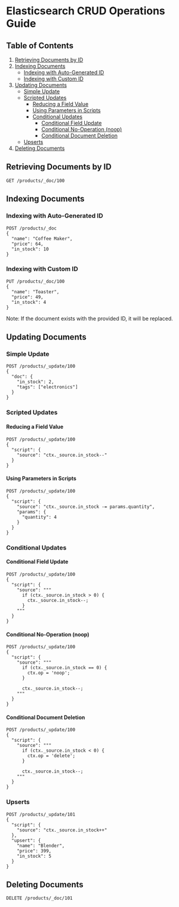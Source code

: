 # Elasticsearch CRUD Operations Guide

## Table of Contents
1. [Retrieving Documents by ID](#retrieving-documents-by-id)
2. [Indexing Documents](#indexing-documents)
   - [Indexing with Auto-Generated ID](#indexing-with-auto-generated-id)
   - [Indexing with Custom ID](#indexing-with-custom-id)
3. [Updating Documents](#updating-documents)
   - [Simple Update](#simple-update)
   - [Scripted Updates](#scripted-updates)
     - [Reducing a Field Value](#reducing-a-field-value)
     - [Using Parameters in Scripts](#using-parameters-in-scripts)
     - [Conditional Updates](#conditional-updates)
       - [Conditional Field Update](#conditional-field-update)
       - [Conditional No-Operation (noop)](#conditional-no-operation-noop)
       - [Conditional Document Deletion](#conditional-document-deletion)
    - [Upserts](#Upserts)
4. [Deleting Documents](#deleting-documents)    

## Retrieving Documents by ID

```
GET /products/_doc/100
```

## Indexing Documents

### Indexing with Auto-Generated ID

```
POST /products/_doc
{
  "name": "Coffee Maker",
  "price": 64,
  "in_stock": 10
}
```

### Indexing with Custom ID

```
PUT /products/_doc/100
{
  "name": "Toaster",
  "price": 49,
  "in_stock": 4
}
```
Note: If the document exists with the provided ID, it will be replaced.

## Updating Documents

### Simple Update

```
POST /products/_update/100
{
  "doc": {
    "in_stock": 2,
    "tags": ["electronics"]
  }
}
```

### Scripted Updates

#### Reducing a Field Value

```
POST /products/_update/100
{
  "script": {
    "source": "ctx._source.in_stock--"
  }
}
```

#### Using Parameters in Scripts

```
POST /products/_update/100
{
  "script": {
    "source": "ctx._source.in_stock -= params.quantity",
    "params": {
      "quantity": 4
    }
  }
}
```

### Conditional Updates

#### Conditional Field Update

```
POST /products/_update/100
{
  "script": {
    "source": """
      if (ctx._source.in_stock > 0) {
        ctx._source.in_stock--;
      }
    """
  }
}
```

#### Conditional No-Operation (noop)

```
POST /products/_update/100
{
  "script": {
    "source": """
      if (ctx._source.in_stock == 0) {
        ctx.op = 'noop';
      }
      
      ctx._source.in_stock--;
    """
  }
}
```

#### Conditional Document Deletion

```
POST /products/_update/100
{
  "script": {
    "source": """
      if (ctx._source.in_stock < 0) {
        ctx.op = 'delete';
      }
      
      ctx._source.in_stock--;
    """
  }
}
```

### Upserts

```
POST /products/_update/101
{
  "script": {
    "source": "ctx._source.in_stock++"
  },
  "upsert": {
    "name": "Blender",
    "price": 399,
    "in_stock": 5
  }
}
```

## Deleting Documents

```
DELETE /products/_doc/101
```